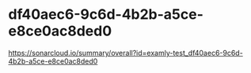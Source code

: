 # df40aec6-9c6d-4b2b-a5ce-e8ce0ac8ded0
https://sonarcloud.io/summary/overall?id=examly-test_df40aec6-9c6d-4b2b-a5ce-e8ce0ac8ded0
